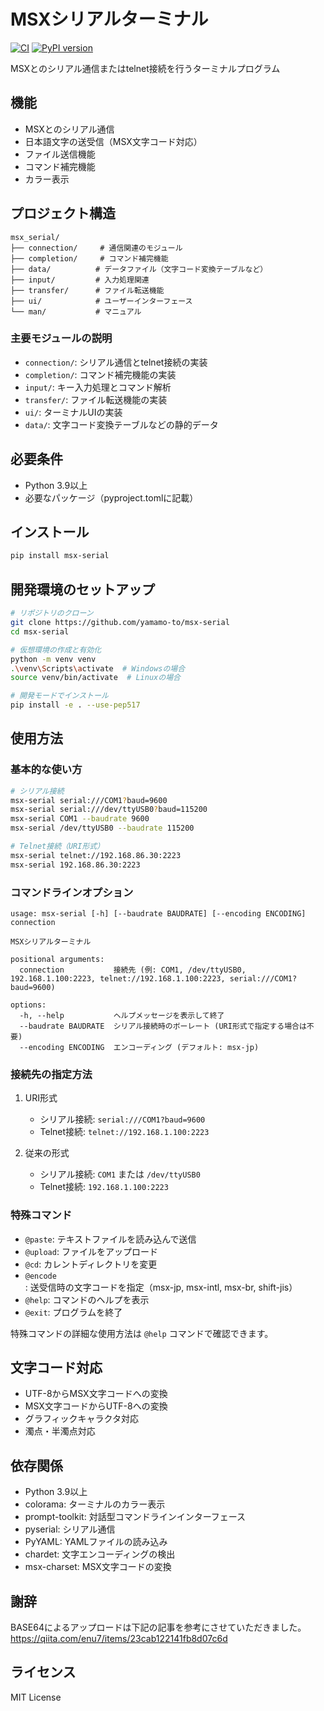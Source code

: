 # MSXシリアルターミナル

[![CI](https://github.com/yamamo-to/msx-serial/actions/workflows/ci.yml/badge.svg)](https://github.com/yamamo-to/msx-serial/actions/workflows/ci.yml)
[![PyPI version](https://badge.fury.io/py/msx-serial.svg)](https://badge.fury.io/py/msx-serial)

MSXとのシリアル通信またはtelnet接続を行うターミナルプログラム

## 機能

- MSXとのシリアル通信
- 日本語文字の送受信（MSX文字コード対応）
- ファイル送信機能
- コマンド補完機能
- カラー表示

## プロジェクト構造

```
msx_serial/
├── connection/     # 通信関連のモジュール
├── completion/     # コマンド補完機能
├── data/          # データファイル（文字コード変換テーブルなど）
├── input/         # 入力処理関連
├── transfer/      # ファイル転送機能
├── ui/            # ユーザーインターフェース
└── man/           # マニュアル
```

### 主要モジュールの説明

- `connection/`: シリアル通信とtelnet接続の実装
- `completion/`: コマンド補完機能の実装
- `input/`: キー入力処理とコマンド解析
- `transfer/`: ファイル転送機能の実装
- `ui/`: ターミナルUIの実装
- `data/`: 文字コード変換テーブルなどの静的データ

## 必要条件

- Python 3.9以上
- 必要なパッケージ（pyproject.tomlに記載）

## インストール

```bash
pip install msx-serial
```

## 開発環境のセットアップ

```bash
# リポジトリのクローン
git clone https://github.com/yamamo-to/msx-serial
cd msx-serial

# 仮想環境の作成と有効化
python -m venv venv
.\venv\Scripts\activate  # Windowsの場合
source venv/bin/activate  # Linuxの場合

# 開発モードでインストール
pip install -e . --use-pep517
```

## 使用方法

### 基本的な使い方

```bash
# シリアル接続
msx-serial serial:///COM1?baud=9600
msx-serial serial:///dev/ttyUSB0?baud=115200
msx-serial COM1 --baudrate 9600
msx-serial /dev/ttyUSB0 --baudrate 115200

# Telnet接続（URI形式）
msx-serial telnet://192.168.86.30:2223
msx-serial 192.168.86.30:2223
```

### コマンドラインオプション

```
usage: msx-serial [-h] [--baudrate BAUDRATE] [--encoding ENCODING] connection

MSXシリアルターミナル

positional arguments:
  connection           接続先 (例: COM1, /dev/ttyUSB0, 192.168.1.100:2223, telnet://192.168.1.100:2223, serial:///COM1?baud=9600)

options:
  -h, --help           ヘルプメッセージを表示して終了
  --baudrate BAUDRATE  シリアル接続時のボーレート (URI形式で指定する場合は不要)
  --encoding ENCODING  エンコーディング (デフォルト: msx-jp)
```

### 接続先の指定方法

1. URI形式
   - シリアル接続: `serial:///COM1?baud=9600`
   - Telnet接続: `telnet://192.168.1.100:2223`

2. 従来の形式
   - シリアル接続: `COM1` または `/dev/ttyUSB0`
   - Telnet接続: `192.168.1.100:2223`

### 特殊コマンド

- `@paste`: テキストファイルを読み込んで送信
- `@upload`: ファイルをアップロード
- `@cd`: カレントディレクトリを変更
- `@encode`: 送受信時の文字コードを指定（msx-jp, msx-intl, msx-br, shift-jis）
- `@help`: コマンドのヘルプを表示
- `@exit`: プログラムを終了

特殊コマンドの詳細な使用方法は `@help` コマンドで確認できます。

## 文字コード対応

- UTF-8からMSX文字コードへの変換
- MSX文字コードからUTF-8への変換
- グラフィックキャラクタ対応
- 濁点・半濁点対応

## 依存関係

- Python 3.9以上
- colorama: ターミナルのカラー表示
- prompt-toolkit: 対話型コマンドラインインターフェース
- pyserial: シリアル通信
- PyYAML: YAMLファイルの読み込み
- chardet: 文字エンコーディングの検出
- msx-charset: MSX文字コードの変換

## 謝辞

BASE64によるアップロードは下記の記事を参考にさせていただきました。
https://qiita.com/enu7/items/23cab122141fb8d07c6d

## ライセンス

MIT License
